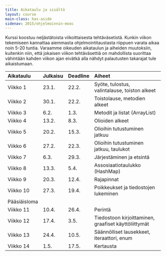 ```yaml
---
title: Aikataulu ja sisältö
layout: course
main-class: has-aside
sidenav: 2015/ohjelmoinnin-mooc
---
```


Kurssi koostuu neljästätoista viikoittaisesta tehtäväsetistä. 
Kunkin viikon tekemiseen kannattaa aiemmasta ohjelmointitaustasta riippuen varata aikaa noin 5-20 tuntia. 
Varaamme oikeuden aikataulun ja aiheiden muutoksiin, kuitenkin niin, että jokaisen viikon tehtäväsettiä on mahdollista suorittaa vähintään kahden viikon ajan eivätkä alla nähdyt palautusten takarajat tule aikaistumaan.

Aikataulu  | Julkaisu  | Deadline | Aiheet
:--------- |:--------- |:-------- |:-------
Viikko 1   | 23.1.      | 22.2.     |  Syöte, tulostus, valintalause, toiston alkeet
Viikko 2   | 30.1.      | 22.2.     |  Toistolause, metodien alkeet
Viikko 3   | 6.2.       | 1.3.      |  Metodit ja listat (ArrayList)
Viikko 4   | 13.2.      | 8.3.      |  Olioiden alkeet
Viikko 5   | 20.2.      | 15.3.     |  Olioihin tutustuminen jatkuu
Viikko 6   | 27.2.      | 22.3.     |  Olioihin tutustuminen jatkuu, taulukot
Viikko 7   | 6.3.       | 29.3.     |  Järjestäminen ja etsintä
Viikko 8   | 13.3.      | 5.4.      |  Assosiaatiotaulukko (HashMap)
Viikko 9   | 20.3.      | 12.4.     |  Rajapinnat
Viikko 10  | 27.3.      | 19.4.     |  Poikkeukset ja tiedostojen lukeminen
Pääsiäisloma |||
Viikko 11  | 10.4.      | 26.4.     |  Perintä
Viikko 12  | 17.4.      | 3.5.      |  Tiedostoon kirjoittaminen, graafiset käyttöliittymät
Viikko 13  | 24.4.      | 10.5.     |  Säännölliset lausekkeet, iteraattori, enum
Viikko 14  | 1.5.       | 17.5.     |  Kertausta
